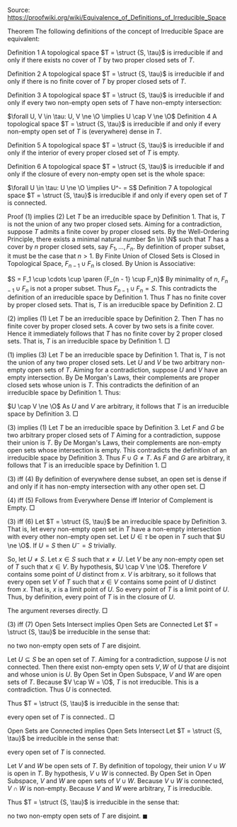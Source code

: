 # 

Source: https://proofwiki.org/wiki/Equivalence_of_Definitions_of_Irreducible_Space



Theorem
The following definitions of the concept of Irreducible Space are equivalent:

Definition 1
A topological space $T = \struct {S, \tau}$ is irreducible if and only if there exists no cover of $T$ by two proper closed sets of $T$.

Definition 2
A topological space $T = \struct {S, \tau}$ is irreducible if and only if there is no finite cover of $T$ by proper closed sets of $T$.

Definition 3
A topological space $T = \struct {S, \tau}$ is irreducible if and only if every two non-empty open sets of $T$ have non-empty intersection:

$\forall U, V \in \tau: U, V \ne \O \implies U \cap V \ne \O$
Definition 4
A topological space $T = \struct {S, \tau}$ is irreducible if and only if every non-empty open set of $T$ is (everywhere) dense in $T$.

Definition 5
A topological space $T = \struct {S, \tau}$ is irreducible if and only if the interior of every proper closed set of $T$ is empty.

Definition 6
A topological space $T = \struct {S, \tau}$ is irreducible if and only if the closure of every non-empty open set is the whole space:

$\forall U \in \tau: U \ne \O \implies U^- = S$
Definition 7
A topological space $T = \struct {S, \tau}$ is irreducible if and only if every open set of $T$ is connected.


Proof
$(1)$ implies $(2)$
Let $T$ be an irreducible space by Definition 1.
That is, $T$ is not the union of any two proper closed sets.
Aiming for a contradiction, suppose $T$ admits a finite cover by proper closed sets.
By the Well-Ordering Principle, there exists a minimal natural number $n \in \N$ such that $T$ has a cover by $n$ proper closed sets, say $F_1, \ldots, F_n$.
By definition of proper subset, it must be the case that $n > 1$.
By Finite Union of Closed Sets is Closed in Topological Space, $F_{n - 1} \cup F_n$ is closed.
By Union is Associative:

$S = F_1 \cup \cdots \cup \paren {F_{n - 1} \cup F_n}$
By minimality of $n$, $F_{n - 1} \cup F_n$ is not a proper subset.
Thus $F_{n - 1} \cup F_n = S$.
This contradicts the definition of an irreducible space by Definition 1.
Thus $T$ has no finite cover by proper closed sets.
That is, $T$ is an irreducible space by Definition 2.
$\Box$


$(2)$ implies $(1)$
Let $T$ be an irreducible space by Definition 2.
Then $T$ has no finite cover by proper closed sets.
A cover by two sets is a finite cover.
Hence it immediately follows that $T$ has no finite cover by $2$ proper closed sets.
That is, $T$ is an irreducible space by Definition 1.
$\Box$


$(1)$ implies $(3)$
Let $T$ be an irreducible space by Definition 1.
That is, $T$ is not the union of any two proper closed sets.
Let $U$ and $V$ be two arbitrary non-empty open sets of $T$.
Aiming for a contradiction, suppose $U$ and $V$ have an empty intersection.
By De Morgan's Laws, their complements are proper closed sets whose union is $T$.
This contradicts the definition of an irreducible space by Definition 1.
Thus:

$U \cap V \ne \O$
As $U$ and $V$ are arbitrary, it follows that $T$ is an irreducible space by Definition 3.
$\Box$


$(3)$ implies $(1)$
Let $T$ be an irreducible space by Definition 3.
Let $F$ and $G$ be two arbitrary proper closed sets of $T$
Aiming for a contradiction, suppose their union is $T$.
By De Morgan's Laws, their complements are non-empty open sets whose intersection is empty.
This contradicts the definition of an irreducible space by Definition 3.
Thus $F \cup G \ne T$.
As $F$ and $G$ are arbitrary, it follows that $T$ is an irreducible space by Definition 1.
$\Box$


$(3)$ iff $(4)$
By definition of everywhere dense subset, an open set is dense if and only if it has non-empty intersection with any other open set.
$\Box$


$(4)$ iff $(5)$
Follows from Everywhere Dense iff Interior of Complement is Empty.
$\Box$


$(3)$ iff $(6)$
Let $T = \struct {S, \tau}$ be an irreducible space by Definition 3.
That is, let every non-empty open set in $T$ have a non-empty intersection with every other non-empty  open set.
Let $U \in \tau$ be open in $T$ such that $U \ne \O$.
If $U = S$ then $U^- = S$ trivially.

So, let $U \ne S$.
Let $x \in S$ such that $x \ne U$.
Let $V$ be any non-empty open set of $T$ such that $x \in V$.
By hypothesis, $U \cap V \ne \O$.
Therefore $V$ contains some point of $U$ distinct from $x$.
$V$ is arbitrary, so it follows that every open set $V$ of $T$ such that $x \in V$ contains some point of $U$ distinct from $x$.
That is, $x$ is a limit point of $U$.
So every point of $T$ is a limit point of $U$.
Thus, by definition, every point of $T$ is in the closure of $U$.

The argument reverses directly.
$\Box$


$(3)$ iff $(7)$
Open Sets Intersect implies Open Sets are Connected
Let $T = \struct {S, \tau}$ be irreducible in the sense that:

no two non-empty open sets of $T$ are disjoint.

Let $U \subseteq S$ be an open set of $T$.
Aiming for a contradiction, suppose $U$ is not connected.
Then there exist non-empty open sets $V, W$ of $U$ that are disjoint and whose union is $U$.
By Open Set in Open Subspace, $V$ and $W$ are open sets of $T$.
Because $V \cap W = \O$, $T$ is not irreducible.
This is a contradiction.
Thus $U$ is connected.

Thus $T = \struct {S, \tau}$ is irreducible in the sense that:

every open set of $T$ is connected..
$\Box$


Open Sets are Connected implies Open Sets Intersect
Let $T = \struct {S, \tau}$ be irreducible in the sense that:

every open set of $T$ is connected.

Let $V$ and $W$ be open sets of $T$.
By definition of topology, their union $V \cup W$ is open in $T$.
By hypothesis, $V \cup W$ is connected.
By Open Set in Open Subspace, $V$ and $W$ are open sets of $V \cup W$.
Because $V \cup W$ is connected, $V \cap W$ is non-empty.
Because $V$ and $W$ were arbitrary, $T$ is irreducible.

Thus $T = \struct {S, \tau}$ is irreducible in the sense that:

no two non-empty open sets of $T$ are disjoint.
$\blacksquare$





